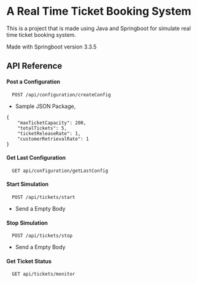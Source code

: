 
# A Real Time Ticket Booking System

This is a project that is made using Java and Springboot for simulate real time ticket booking system.

Made with Springboot version 3.3.5
## API Reference

#### Post a Configuration

```http
  POST /api/configuration/createConfig
```

* Sample JSON Package,
```
{
    "maxTicketCapacity": 200,
    "totalTickets": 5,
    "ticketReleaseRate": 1,
    "customerRetrievalRate": 1
}
```
#### Get Last Configuration

```http
  GET api/configuration/getLastConfig
```

#### Start Simulation

```http
  POST /api/tickets/start
```

* Send a Empty Body

#### Stop Simulation

```http
  POST /api/tickets/stop
```

* Send a Empty Body

#### Get Ticket Status

```http
  GET api/tickets/monitor
```

